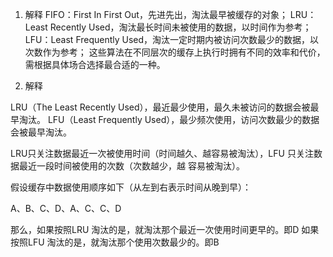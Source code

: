 1. 解释
FIFO：First In First Out，先进先出，淘汰最早被缓存的对象；
LRU：Least Recently Used，淘汰最长时间未被使用的数据，以时间作为参考；
LFU：Least Frequently Used，淘汰一定时期内被访问次数最少的数据，以次数作为参考；
这些算法在不同层次的缓存上执行时拥有不同的效率和代价，需根据具体场合选择最合适的一种。

2. 解释

  LRU（The Least Recently Used），最近最少使用，最久未被访问的数据会被最早淘汰。
  LFU（Least Frequently Used），最少频次使用，访问次数最少的数据会被最早淘汰。

   LRU只关注数据最近一次被使用时间（时间越久、越容易被淘汰），LFU 只关注数据最近一段时间被使用的次数（次数越少，越 
 容易被淘汰）。

   假设缓存中数据使用顺序如下（从左到右表示时间从晚到早）：

   A、B、C、D、A、C、C、D

   那么，如果按照LRU 淘汰的是，就淘汰那个最近一次使用时间更早的。即D
   如果按照LFU 淘汰的是，就淘汰那个使用次数最少的。即B